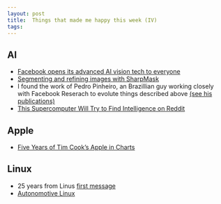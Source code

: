 ```yaml
---
layout: post
title:  Things that made me happy this week (IV)
tags: 
---
```



## AI

- [Facebook opens its advanced AI vision tech to everyone](https://www.engadget.com/2016/08/25/facebook-computer-vision-open-source/) 
- [Segmenting and refining images with SharpMask](https://code.facebook.com/posts/561187904071636) 
- I found the work of Pedro Pinheiro, an Brazillian guy working closely with Facebook Reserach to evolute things described above [(see his publications)](http://opinheiro.com/publications/) 
- [This Supercomputer Will Try to Find Intelligence on Reddit](https://www.technologyreview.com/s/602153/this-supercomputer-will-try-to-find-intelligence-on-reddit/)


## Apple  

- [Five Years of Tim Cook’s Apple in Charts](https://medium.com/beyond-devices/five-years-of-tim-cooks-apple-in-charts-9e5488f48fce#.pxzlwezft)

## Linux

- 25 years from Linus [first message](https://groups.google.com/forum/#!topic/comp.os.minix/dlNtH7RRrGA%5B1-25%5D
) 
- [Autonomotive Linux](https://www.automotivelinux.org/)

